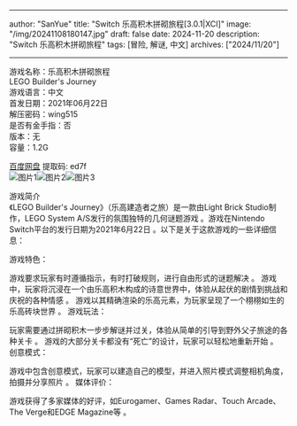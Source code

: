 
---
author: "SanYue"
title: "Switch 乐高积木拼砌旅程[3.0.1|XCI]"
image: "/img/20241108180147.jpg"
draft: false
date: 2024-11-20
description: "Switch 乐高积木拼砌旅程"
tags: [冒险, 解谜, 中文]
archives: ["2024/11/20"]

---

游戏名称：乐高积木拼砌旅程   
LEGO Builder's Journey    
游戏语言：中文  
首发日期：2021年06月22日  
解压密码：wing515  
是否有金手指：否  
版本：无   
容量：1.2G

[百度网盘](https//pan.baidu.com/s/1gRudj8bS-thphU5YEtGgnA) 提取码: ed7f  
![图片1](/img/6f1555.jpg)![图片2](/img/99369b.jpg)![图片3](/img/9df7f2.jpg)  

游戏简介  
《LEGO Builder's Journey》（乐高建造者之旅）是一款由Light Brick Studio制作，LEGO System A/S发行的氛围独特的几何谜题游戏
。游戏在Nintendo Switch平台的发行日期为2021年6月22日
。以下是关于这款游戏的一些详细信息：

游戏特色：

游戏要求玩家有时遵循指示，有时打破规则，进行自由形式的谜题解决
。
游戏中，玩家将沉浸在一个由乐高积木构成的诗意世界中，体验从起伏的剧情到挑战和庆祝的各种情感
。
游戏以其精确渲染的乐高元素，为玩家呈现了一个栩栩如生的乐高砖块世界
。
游戏玩法：

玩家需要通过拼砌积木一步步解谜并过关，体验从简单的引导到野外父子旅途的各种关卡
。
游戏的大部分关卡都没有“死亡”的设计，玩家可以轻松地重新开始
。
创意模式：

游戏中包含创意模式，玩家可以建造自己的模型，并进入照片模式调整相机角度，拍摄并分享照片
。
媒体评价：

游戏获得了多家媒体的好评，如Eurogamer、Games Radar、Touch Arcade、The Verge和EDGE Magazine等
。
